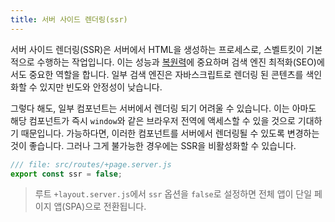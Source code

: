 ```yaml
---
title: 서버 사이드 렌더링(ssr)
---
```


서버 사이드 렌더링(SSR)은 서버에서 HTML을 생성하는 프로세스로, 스벨트킷이 기본적으로 수행하는 작업입니다. 이는 성능과 [복원력](https://kryogenix.org/code/browser/everyonehasjs.html)에 중요하며 검색 엔진 최적화(SEO)에서도 중요한 역할을 합니다. 일부 검색 엔진은 자바스크립트로 렌더링 된 콘텐츠를 색인화할 수 있지만 빈도와 안정성이 낮습니다.

그렇다 해도, 일부 컴포넌트는 서버에서 렌더링 되기 어려울 수 있습니다. 이는 아마도 해당 컴포넌트가 즉시 `window`와 같은 브라우저 전역에 액세스할 수 있을 것으로 기대하기 때문입니다. 가능하다면, 이러한 컴포넌트를 서버에서 렌더링될 수 있도록 변경하는 것이 좋습니다. 그러나 그게 불가능한 경우에는 SSR을 비활성화할 수 있습니다.

```js
/// file: src/routes/+page.server.js
export const ssr = false;
```

> 루트 `+layout.server.js`에서 `ssr` 옵션을 `false`로 설정하면 전체 앱이 단일 페이지 앱(SPA)으로 전환됩니다.
